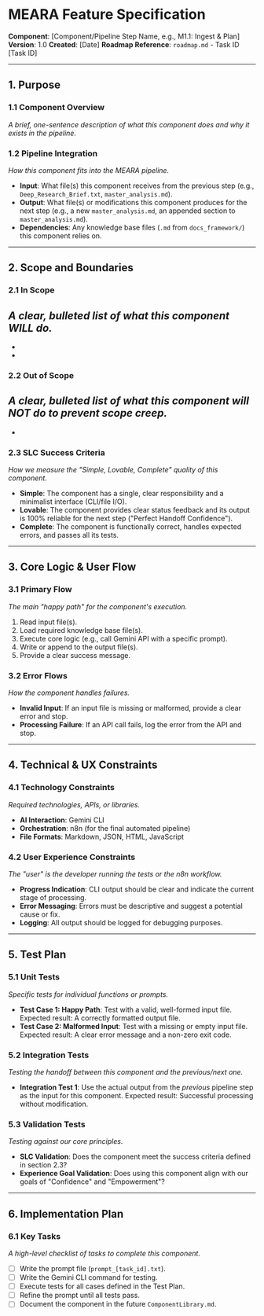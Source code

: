 # MEARA Feature Specification

**Component**: [Component/Pipeline Step Name, e.g., M1.1: Ingest & Plan]
**Version**: 1.0
**Created**: [Date]
**Roadmap Reference**: `roadmap.md` - Task ID [Task ID]

---

## 1. Purpose

### 1.1 Component Overview
*A brief, one-sentence description of what this component does and why it exists in the pipeline.*

### 1.2 Pipeline Integration
*How this component fits into the MEARA pipeline.*
- **Input**: What file(s) this component receives from the previous step (e.g., `Deep_Research_Brief.txt`, `master_analysis.md`).
- **Output**: What file(s) or modifications this component produces for the next step (e.g., a new `master_analysis.md`, an appended section to `master_analysis.md`).
- **Dependencies**: Any knowledge base files (`.md` from `docs_framework/`) this component relies on.

---

## 2. Scope and Boundaries

### 2.1 In Scope
*A clear, bulleted list of what this component WILL do.*
-
-
-

### 2.2 Out of Scope
*A clear, bulleted list of what this component will NOT do to prevent scope creep.*
-
-

### 2.3 SLC Success Criteria
*How we measure the "Simple, Lovable, Complete" quality of this component.*
- **Simple**: The component has a single, clear responsibility and a minimalist interface (CLI/file I/O).
- **Lovable**: The component provides clear status feedback and its output is 100% reliable for the next step ("Perfect Handoff Confidence").
- **Complete**: The component is functionally correct, handles expected errors, and passes all its tests.

---

## 3. Core Logic & User Flow

### 3.1 Primary Flow
*The main "happy path" for the component's execution.*
1.  Read input file(s).
2.  Load required knowledge base file(s).
3.  Execute core logic (e.g., call Gemini API with a specific prompt).
4.  Write or append to the output file(s).
5.  Provide a clear success message.

### 3.2 Error Flows
*How the component handles failures.*
- **Invalid Input**: If an input file is missing or malformed, provide a clear error and stop.
- **Processing Failure**: If an API call fails, log the error from the API and stop.

---

## 4. Technical & UX Constraints

### 4.1 Technology Constraints
*Required technologies, APIs, or libraries.*
- **AI Interaction**: Gemini CLI
- **Orchestration**: n8n (for the final automated pipeline)
- **File Formats**: Markdown, JSON, HTML, JavaScript

### 4.2 User Experience Constraints
*The "user" is the developer running the tests or the n8n workflow.*
- **Progress Indication**: CLI output should be clear and indicate the current stage of processing.
- **Error Messaging**: Errors must be descriptive and suggest a potential cause or fix.
- **Logging**: All output should be logged for debugging purposes.

---

## 5. Test Plan

### 5.1 Unit Tests
*Specific tests for individual functions or prompts.*
- **Test Case 1: Happy Path**: Test with a valid, well-formed input file. Expected result: A correctly formatted output file.
- **Test Case 2: Malformed Input**: Test with a missing or empty input file. Expected result: A clear error message and a non-zero exit code.

### 5.2 Integration Tests
*Testing the handoff between this component and the previous/next one.*
- **Integration Test 1**: Use the actual output from the *previous* pipeline step as the input for this component. Expected result: Successful processing without modification.

### 5.3 Validation Tests
*Testing against our core principles.*
- **SLC Validation**: Does the component meet the success criteria defined in section 2.3?
- **Experience Goal Validation**: Does using this component align with our goals of "Confidence" and "Empowerment"?

---

## 6. Implementation Plan

### 6.1 Key Tasks
*A high-level checklist of tasks to complete this component.*
- [ ] Write the prompt file (`prompt_[task_id].txt`).
- [ ] Write the Gemini CLI command for testing.
- [ ] Execute tests for all cases defined in the Test Plan.
- [ ] Refine the prompt until all tests pass.
- [ ] Document the component in the future `ComponentLibrary.md`.